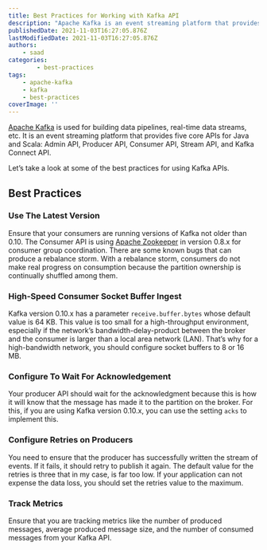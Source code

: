 ```yaml
---
title: Best Practices for Working with Kafka API
description: "Apache Kafka is an event streaming platform that provides five core APIs for Java and Scala: Admin API, Producer API, Consumer API, Stream API, and Kafka Connect API. Let's take a look at some of the best practices of using Kafka API."
publishedDate: 2021-11-03T16:27:05.876Z
lastModifiedDate: 2021-11-03T16:27:05.876Z
authors:
    - saad
categories:
		- best-practices
tags:
    - apache-kafka
    - kafka
    - best-practices
coverImage: ''
---
```


<Lead>

[Apache Kafka](https://kafka.apache.org/) is used for building data pipelines, real-time data streams, etc. It is an event streaming platform that provides five core APIs for Java and Scala: Admin API, Producer API, Consumer API, Stream API, and Kafka Connect API.

</Lead>

Let’s take a look at some of the best practices for using Kafka APIs.

## Best Practices

### Use The Latest Version

Ensure that your consumers are running versions of Kafka not older than 0.10. The Consumer API is using [Apache Zookeeper](https://zookeeper.apache.org/) in version 0.8.x for consumer group coordination. There are some known bugs that can produce a rebalance storm. With a rebalance storm, consumers do not make real progress on consumption because the partition ownership is continually shuffled among them.

### High-Speed Consumer Socket Buffer Ingest

Kafka version 0.10.x has a parameter `receive.buffer.bytes` whose default value is 64 KB. This value is too small for a high-throughput environment, especially if the network’s bandwidth-delay-product between the broker and the consumer is larger than a local area network (LAN). That’s why for a high-bandwidth network, you should configure socket buffers to 8 or 16 MB.

### Configure To Wait For Acknowledgement

Your producer API should wait for the acknowledgment because this is how it will know that the message has made it to the partition on the broker. For this, if you are using Kafka version 0.10.x, you can use the setting `acks` to implement this.

### Configure Retries on Producers

You need to ensure that the producer has successfully written the stream of events. If it fails, it should retry to publish it again. The default value for the retries is three that in my case, is far too low. If your application can not expense the data loss, you should set the retries value to the maximum.

### Track Metrics

Ensure that you are tracking metrics like the number of produced messages, average produced message size, and the number of consumed messages from your Kafka API.
